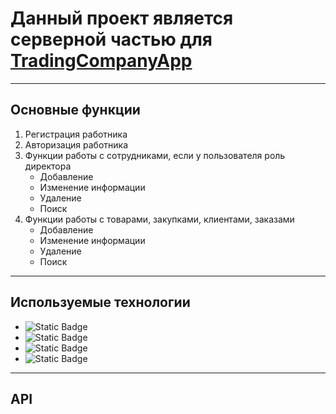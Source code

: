# Данный проект является серверной частью для [TradingCompanyApp](https://github.com/Motya70k/TradingCompanyApp)
___
## Основные функции
1. Регистрация работника
2. Авторизация работника
3. Функции работы с сотрудниками, если у пользователя роль директора
   + Добавление
   + Изменение информации
   + Удаление
   + Поиск
4. Функции работы с товарами, закупками, клиентами, заказами
   + Добавление
   + Изменение информации
   + Удаление
   + Поиск
___
## Используемые технологии
+ ![Static Badge](https://img.shields.io/badge/Kotlin-0095D5?style=for-the-badge&logo=kotlin&color=white)
+ ![Static Badge](https://img.shields.io/badge/-Ktor-087CFA?style=for-the-badge&logo=Ktor&logoColor=white)
+ ![Static Badge](https://img.shields.io/badge/kotlinx%20serialization-7F52FF?style=for-the-badge&logoColor=white)
+ ![Static Badge](https://img.shields.io/badge/-MySql-4479A1?style=for-the-badge&logo=mysql&color=white&logoSize=auto)
___
## API 
